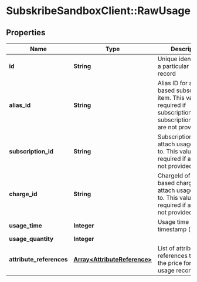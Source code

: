 # SubskribeSandboxClient::RawUsage

## Properties
Name | Type | Description | Notes
------------ | ------------- | ------------- | -------------
**id** | **String** | Unique identifier for a particular usage record | [optional] 
**alias_id** | **String** | Alias ID for an usage based subscription item. This value is required if subscriptionId and subscriptionChargeId are not provided | [optional] 
**subscription_id** | **String** | SubscriptionId to attach usage record to. This value is required if aliasId is not provided | [optional] 
**charge_id** | **String** | ChargeId of an usage based charge to attach usage record to. This value is required if aliasId is not provided | [optional] 
**usage_time** | **Integer** | Usage time in unix timestamp (seconds) | [optional] 
**usage_quantity** | **Integer** |  | [optional] 
**attribute_references** | [**Array&lt;AttributeReference&gt;**](AttributeReference.md) | List of attribute references to derive the price for the usage record | [optional] 


